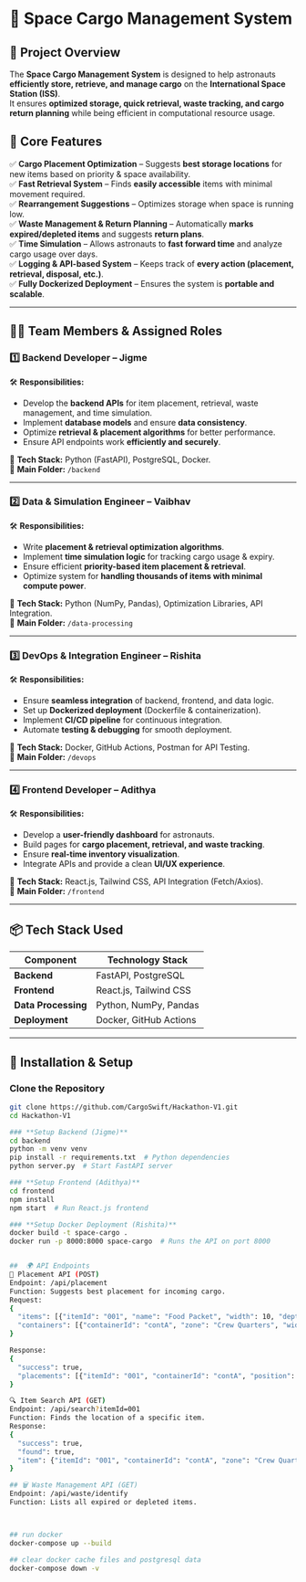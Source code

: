 # 🚀 Space Cargo Management System  

## 📌 Project Overview  
The **Space Cargo Management System** is designed to help astronauts **efficiently store, retrieve, and manage cargo** on the **International Space Station (ISS)**.  
It ensures **optimized storage, quick retrieval, waste tracking, and cargo return planning** while being efficient in computational resource usage.  

## 🎯 Core Features  
✅ **Cargo Placement Optimization** – Suggests **best storage locations** for new items based on priority & space availability.  
✅ **Fast Retrieval System** – Finds **easily accessible** items with minimal movement required.  
✅ **Rearrangement Suggestions** – Optimizes storage when space is running low.  
✅ **Waste Management & Return Planning** – Automatically **marks expired/depleted items** and suggests **return plans**.  
✅ **Time Simulation** – Allows astronauts to **fast forward time** and analyze cargo usage over days.  
✅ **Logging & API-based System** – Keeps track of **every action (placement, retrieval, disposal, etc.)**.  
✅ **Fully Dockerized Deployment** – Ensures the system is **portable and scalable**.  

---

## 👨‍💻 Team Members & Assigned Roles  

### **1️⃣ Backend Developer – Jigme**  
🛠️ **Responsibilities:**  
- Develop the **backend APIs** for item placement, retrieval, waste management, and time simulation.  
- Implement **database models** and ensure **data consistency**.  
- Optimize **retrieval & placement algorithms** for better performance.  
- Ensure API endpoints work **efficiently and securely**.  

🚀 **Tech Stack:** Python (FastAPI), PostgreSQL, Docker.  
📂 **Main Folder:** `/backend`  

---

### **2️⃣ Data & Simulation Engineer – Vaibhav**  
🛠️ **Responsibilities:**  
- Write **placement & retrieval optimization algorithms**.  
- Implement **time simulation logic** for tracking cargo usage & expiry.  
- Ensure efficient **priority-based item placement & retrieval**.  
- Optimize system for **handling thousands of items with minimal compute power**.  

🚀 **Tech Stack:** Python (NumPy, Pandas), Optimization Libraries, API Integration.  
📂 **Main Folder:** `/data-processing`  

---

### **3️⃣ DevOps & Integration Engineer – Rishita**  
🛠️ **Responsibilities:**  
- Ensure **seamless integration** of backend, frontend, and data logic.  
- Set up **Dockerized deployment** (Dockerfile & containerization).  
- Implement **CI/CD pipeline** for continuous integration.  
- Automate **testing & debugging** for smooth deployment.  

🚀 **Tech Stack:** Docker, GitHub Actions, Postman for API Testing.  
📂 **Main Folder:** `/devops`  

---

### **4️⃣ Frontend Developer – Adithya**  
🛠️ **Responsibilities:**  
- Develop a **user-friendly dashboard** for astronauts.  
- Build pages for **cargo placement, retrieval, and waste tracking**.  
- Ensure **real-time inventory visualization**.  
- Integrate APIs and provide a clean **UI/UX experience**.  

🚀 **Tech Stack:** React.js, Tailwind CSS, API Integration (Fetch/Axios).  
📂 **Main Folder:** `/frontend`  

---

## 📦 Tech Stack Used  
| Component    | Technology Stack         |
|-------------|--------------------------|
| **Backend**  | FastAPI, PostgreSQL|
| **Frontend** | React.js, Tailwind CSS   |
| **Data Processing** | Python, NumPy, Pandas |
| **Deployment** | Docker, GitHub Actions |

---

## 🔧 Installation & Setup  

### **Clone the Repository**
```bash
git clone https://github.com/CargoSwift/Hackathon-V1.git
cd Hackathon-V1

### **Setup Backend (Jigme)**
cd backend
python -m venv venv
pip install -r requirements.txt  # Python dependencies
python server.py  # Start FastAPI server

### **Setup Frontend (Adithya)**
cd frontend
npm install
npm start  # Run React.js frontend

### **Setup Docker Deployment (Rishita)**
docker build -t space-cargo .
docker run -p 8000:8000 space-cargo  # Runs the API on port 8000


##  🌍 API Endpoints
🚀 Placement API (POST)
Endpoint: /api/placement
Function: Suggests best placement for incoming cargo.
Request:
{
  "items": [{"itemId": "001", "name": "Food Packet", "width": 10, "depth": 10, "height": 20, "priority": 80}],
  "containers": [{"containerId": "contA", "zone": "Crew Quarters", "width": 100, "depth": 85, "height": 200}]
}

Response:
{
  "success": true,
  "placements": [{"itemId": "001", "containerId": "contA", "position": {"startCoordinates": {"width": 0, "depth": 0, "height": 0}}}]
}

🔍 Item Search API (GET)
Endpoint: /api/search?itemId=001
Function: Finds the location of a specific item.
Response:
{
  "success": true,
  "found": true,
  "item": {"itemId": "001", "containerId": "contA", "zone": "Crew Quarters"}
}

## 🗑️ Waste Management API (GET)
Endpoint: /api/waste/identify
Function: Lists all expired or depleted items.



## run docker
docker-compose up --build

## clear docker cache files and postgresql data
docker-compose down -v 
